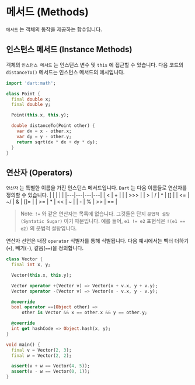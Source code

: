# 메서드 (Methods)
`메서드` 는 객체의 동작을 제공하는 함수입니다.

## 인스턴스 메서드 (Instance Methods)
객체의 `인스턴스 메서드` 는 인스턴스 변수 및 `this` 에 접근할 수 있습니다. 다음 코드의 `distanceTo()` 메서드는 인스턴스 메서드의 예시입니다.
```dart
import 'dart:math';

class Point {
  final double x;
  final double y;

  Point(this.x, this.y);

  double distanceTo(Point other) {
    var dx = x - other.x;
    var dy = y - other.y;
    return sqrt(dx * dx + dy * dy);
  }
}
```

## 연산자 (Operators)
`연산자` 는 특별한 이름을 가진 인스턴스 메서드입니다. `Dart` 는 다음 이름들로 연산자를 정의할 수 있습니다.
| | | | |
|---|---|---|---|
| < | + | \| | >>> |
| > | / | ^ | [] |
| <= | ~/ | & | []= |
| >= | * | << | ~ |
| - | % | >> | == |

> Note: `!=` 와 같은 연산자는 목록에 없습니다. 그것들은 단지 `문법적 설탕(Syntatic Sugar)` 이기 때문입니다. 예를 들어, `e1 != e2`  표현식은 `!(e1 == e2)` 의 문법적 설탕입니다.

연산자 선언은 내장 `operator` 식별자를 통해 식별됩니다. 다음 예시에서는 벡터 더하기(`+`), 빼기(`-`), 같음(`==`)을 정의합니다.
```dart
class Vector {
  final int x, y;

  Vector(this.x, this.y);

  Vector operator +(Vector v) => Vector(x + v.x, y + v.y);
  Vector operator -(Vector v) => Vector(x - v.x, y - v.y);

  @override
  bool operator ==(Object other) =>
      other is Vector && x == other.x && y == other.y;

  @override
  int get hashCode => Object.hash(x, y);
}

void main() {
  final v = Vector(2, 3);
  final w = Vector(2, 2);

  assert(v + w == Vector(4, 5));
  assert(v - w == Vector(0, 1));
}
```